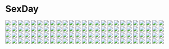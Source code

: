 # SexDay
![](https://konachan.com/image/0ddab827c8f2d3e72f569ec50e925c71/Konachan.com%20-%20291721%20aliasing%20ass%20azur_lane%20blush%20bondage%20breasts%20brown_hair%20censored%20fujita_kanbe%20goth-loli%20lolita_fashion%20nipples%20pussy%20red_eyes%20thighhighs%20twintails.jpg)
![](https://konachan.com/image/8a7c6adb3f29a20f49ba44fb6992efba/Konachan.com%20-%2093793%20blush%20breasts%20chime_milhawks%20game_cg%20garter_belt%20hinana_rikuou%20maid%20nipples%20panties%20skyfish%20stockings%20tsurugi_hagane%20twintails%20underwear.jpg)
![](https://konachan.com/jpeg/d69b3e953b954d864840a58f76bbedad/Konachan.com%20-%20280065%20blush%20frankseven%20kuroki_tomoko%20monochrome%20paper%20ponytail%20scarf%20school_uniform%20short_hair%20sketch%20tears%20tie%20uchi_emiri.jpg)
![](https://konachan.com/image/04951d0c86d671496803571d3f812869/Konachan.com%20-%20111279%20anus%20blush%20breasts%20brown_hair%20nekomu_shi%20nipples%20original%20panties%20pussy%20school_uniform%20uncensored%20underwear.jpg)
![](https://konachan.com/image/1d001db2a1afa27d46141535c26efd84/Konachan.com%20-%2047770%20chibi%20hat%20touhou%20yakumo_yukari%20zoom_layer.jpg)
![](https://konachan.com/image/130dabde4013fafe114e5fdc6c6c2876/Konachan.com%20-%2014480%202000%20anthropomorphism%20blue%20futaba%20glasses%20os-tan%20windows.jpg)
![](https://konachan.com/image/14a163e7df668d0d9507124b5ba2d5cb/Konachan.com%20-%2062915%20izumi_tsubasu%20mashiroiro_symphony%20sena_airi.jpg)
![](https://konachan.com/image/4a0c9d3326c2c07d7d62ebaf90259adb/Konachan.com%20-%20244905%20aqua_eyes%20aqua_hair%20blush%20bow%20building%20city%20gari%20hatsune_miku%20long_hair%20magical_mirai_%28vocaloid%29%20microphone%20skirt%20thighhighs%20twintails%20vocaloid%20wink.jpg)
![](https://konachan.com/image/9dd2e5ece553e6e728e1cd4895e5272f/Konachan.com%20-%20149744%20black_hair%20blue_eyes%20blush%20karube%20long_hair%20night%20original%20scarf%20school_uniform%20sky%20snow%20stars.jpg)
![](https://konachan.com/image/4560d690a8d6d22642259e5eb600b2c1/Konachan.com%20-%20289288%20aliasing%20aqua_eyes%20black_hair%20boots%20drums%20fang%20gloves%20green_eyes%20group%20guitar%20headphones%20instrument%20long_hair%20original%20ponytail%20red_eyes%20skirt%20tie.jpg)
![](https://konachan.com/image/4aabdb58060d904b5b0a8f546749f764/Konachan.com%20-%20186617%20armored_core%20bed%20black_hair%20bra%20breasts%20cleavage%20drink%20jpeg_artifacts%20kasumi_sumika%20long_hair%20mameneko%20open_shirt%20pajamas%20paper%20underwear%20yellow_eyes.jpg)
![](https://konachan.com/jpeg/91d285e4e463f148c6698de43035cee2/Konachan.com%20-%2032087%20maria%20sayonara_zetsubou_sensei.jpg)
![](https://konachan.com/image/8ed7b11feda4c9b1ffa943720502a691/Konachan.com%20-%20236909%20animal_ears%20blush%20catgirl%20dress%20kotonoha_akane%20long_hair%20petenshi_%28dr._vermilion%29%20pink_hair%20sleeping%20tail%20thighhighs%20voiceroid.jpg)
![](https://konachan.com/image/67ea8ff5007458817164d9542b7c8fcf/Konachan.com%20-%2068149%20sky%20tagme.jpg)
![](https://konachan.com/image/8c16210c8098dbd444834f6a6b242111/Konachan.com%20-%2014137%20blonde_hair%20blue_eyes%20couch%20green_eyes%20green_hair%20hina_ichigo%20kanaria%20rozen_maiden%20shinku.jpg)
![](https://konachan.com/jpeg/e274fb4ec8278334586348e21fd3ecd1/Konachan.com%20-%20146298%202girls%20blonde_hair%20breasts%20censored%20fingering%20game_cg%20glasses%20nipples%20panties%20pantyhose%20pussy%20pussy_juice%20skyfish%20torn_clothes%20underwear%20yuri.jpg)
![](https://konachan.com/jpeg/30a7b1f009dd2d54cdfbe80ac75673d1/Konachan.com%20-%20122013%20aria_arstein%20ass%20blush%20bondage%20breasts%20censored%20game_cg%20green_hair%20nipples%20nude%20pussy%20tel-o%20tentacle_lord.jpg)
![](https://konachan.com/image/99f7a9a1bf07431bb4cde5ad22fe9c5d/Konachan.com%20-%20117862%20black_hair%20blue_eyes%20breasts%20censored%20cum%20nipples%20penis%20pussy%20tagme.jpg)
![](https://konachan.com/image/c9fbf6b012f51f3d6187801425079656/Konachan.com%20-%20197936%20bai_yemeng%20blonde_hair%20choker%20fang%20flandre_scarlet%20moon%20navel%20ponytail%20red_eyes%20thighhighs%20touhou%20vampire%20wings.jpg)
![](https://konachan.com/jpeg/ff254cbd0ad610f6859e3ad4cc74c7bb/Konachan.com%20-%20224194%20ass%20blonde_hair%20cameltoe%20fast-runner-2024%20green_eyes%20kneehighs%20long_hair%20original%20panties%20underwear.jpg)
![](https://konachan.com/image/edccabd028a06fb4ae2eab574ad50949/Konachan.com%20-%20259957%202girls%20animal%20black_hair%20blonde_hair%20car%20cat%20chito%20clouds%20gensuke%20hat%20short_hair%20shoujo_shuumatsu_ryoukou%20sky%20snow%20uniform%20yuuri.jpg)
![](https://konachan.com/image/7f4060f85e5c5076a067d49579e9ebb0/Konachan.com%20-%20296889%20anthropomorphism%20azur_lane%20bow%20breasts%20goth-loli%20gradient%20gray%20gray_hair%20lolita_fashion%20long_hair%20orange_eyes%20shalsqk%20skirt_lift%20twintails.jpg)
![](https://konachan.com/image/d6b005151c2bf88fa6269838a9e08d70/Konachan.com%20-%2019668%20autumn%20boots%20brown_hair%20grass%20hermes%20kino%20kino_no_tabi%20leaves%20logo%20short_hair%20sunset%20tree.jpg)
![](https://konachan.com/image/f6d9c06d7b5fdfad23cd8a42fba64053/Konachan.com%20-%20189430%20glasses%20kanbara_akihito%20kuriyama_mirai%20kyoukai_no_kanata%20nase_hiroomi%20nase_mitsuki%20pantyhose%20school_uniform%20sword%20weapon.jpg)
![](https://konachan.com/image/eaeb4abb3f1222dd29ce758b6c618c2f/Konachan.com%20-%2097524%20black_rock_shooter%20kuroi_mato.jpg)
![](https://konachan.com/jpeg/c0a133f03028850577bf6bfbf2f47c7f/Konachan.com%20-%2066693%20bikini%20blush%20brown_hair%20green_eyes%20navel%20short_hair%20swimsuit%20tagme.jpg)
![](https://konachan.com/image/edb2a646ec2728cad5c6da6fccea02ef/Konachan.com%20-%20211181%20animal%20hatsuyuki_sakura%20long_hair%20night%20pink_eyes%20purple_hair%20saga_planets%20snow%20tamaki_sakura%20tanishi_0403.jpg)
![](https://konachan.com/image/0c9474400b76ac1afa3297ceef3eb7bc/Konachan.com%20-%2094044%20barefoot%20clouds%20dress%20gabaisuito-n%20original%20short_hair%20sky%20summer_dress.jpg)
![](https://konachan.com/image/4ffa485f3a1cc7accf37c7b959ab5813/Konachan.com%20-%20111368%20bath%20blonde_hair%20book%20breasts%20flowers%20game_cg%20hoshikawa_maiki%20kimi_wo_aogi_otome_wa_hime_ni%20nipples%20nude%20rose%20satou_satoru.jpg)
![](https://konachan.com/image/f1798523b2ab8347d595a22e72591483/Konachan.com%20-%20260547%20ass%20blue_eyes%20blush%20erect_nipples%20food%20headdress%20long_hair%20maid%20nopan%20ochinsama%20original%20pink_hair%20pocky%20thighhighs%20valentine.jpg)
![](https://konachan.com/jpeg/1af2096b336878c3e727c808bfd27527/Konachan.com%20-%20286106%20armor%20blonde_hair%20boyogo%20chain%20dress%20fate_grand_order%20fate_%28series%29%20headdress%20long_hair%20navel%20sword%20thighhighs%20weapon%20yellow_eyes%20zettai_ryouiki.jpg)
![](https://konachan.com/image/833bfc21d500ce95c724ad63451a9a6a/Konachan.com%20-%2044366%20bed%20green_green%20minami_sanae%20pajamas.jpg)
![](https://konachan.com/jpeg/9dd2c3aae47b727f6f47e7f965825a90/Konachan.com%20-%20232561%20black_hair%20blush%20breast_grab%20breasts%20caramel_box%20game_cg%20kasai_youko%20long_hair%20male%20nipples%20norita%20open_shirt%20red_eyes%20school_uniform%20short_hair%20tie.jpg)
![](https://konachan.com/jpeg/a6648fe0eb7247c19d0c5794e2c9cc2d/Konachan.com%20-%20246326%20aqua_eyes%20blue_hair%20braids%20gloves%20gray_hair%20gun%20katana%20logo%20long_hair%20mask%20petals%20pink_hair%20ponytail%20raiden_mei%20skirt%20sword%20twintails%20weapon.jpg)
![](https://konachan.com/image/359b644f225df8a374fb3c1037df62dc/Konachan.com%20-%20129586%20blush%20bow%20breasts%20brown_hair%20cameltoe%20dress%20hakurei_reimu%20japanese_clothes%20long_hair%20miko%20panties%20striped_panties%20thighhighs%20touhou%20underwear.jpg)
![](https://konachan.com/jpeg/615134167648c9582ec818daea755ad1/Konachan.com%20-%20280261%20animal_ears%20black_hair%20blush%20bow%20brown_hair%20cake%20clamp%20food%20fruit%20gradient%20green_eyes%20kero%20long_hair%20scan%20short_hair%20strawberry%20twintails.jpg)
![](https://konachan.com/image/a8f30e45e9c7b0d01bb3f7ab96f72fb9/Konachan.com%20-%20174421%20blue_eyes%20boots%20flowers%20headband%20long_hair%20original%20retsuna%20sword%20watermark%20weapon%20white_hair.jpg)
![](https://konachan.com/jpeg/926abd8a0eeb8553ce579a8e7b6183bd/Konachan.com%20-%20273437%20anus%20bed%20breasts%20gloves%20kidmo%20long_hair%20nipples%20pink_hair%20ponytail%20pussy%20realistic%20shackles%20shirt%20spread_legs%20thighhighs%20uncensored%20watermark%20wet.jpg)
![](https://konachan.com/jpeg/0f55734b258174458fc43bcfe14da1ee/Konachan.com%20-%20156136%20bed%20clear_logic%20kagamine_rin%20kaito%20male%20teddy_bear%20vocaloid.jpg)
![](https://konachan.com/image/4fb096c1c9845b55c52fc266933a95b7/Konachan.com%20-%2015860%20sawachika_eri%20school_rumble%20suou_mikoto.jpg)
![](https://konachan.com/jpeg/41e62a8faa804aea83fe37ba3cfbc4bb/Konachan.com%20-%20191154%20breasts%20cleavage%20dress%20elbow_gloves%20gloves%20gray_hair%20indico_lite%20long_hair%20mitha%20original%20thighhighs%20transparent%20wings.jpg)
![](https://konachan.com/image/8b12d019eb50c1803ee554c36c9e49e9/Konachan.com%20-%20176276%202girls%20blonde_hair%20brown_eyes%20brown_hair%20hat%20leaves%20maribel_han%20pink_eyes%20shinta_%28hmmuk%29%20short_hair%20skirt%20socks%20tie%20touhou%20tree%20usami_renko.jpg)
![](https://konachan.com/jpeg/6005e0f2965834eb120b663772a939f3/Konachan.com%20-%20145826%20black_hair%20clochette%20kugayama_konoka%20long_hair%20prism_recollection%20red_eyes%20school_uniform%20shintaro%20thighhighs%20transparent%20zettai_ryouiki.jpg)
![](https://konachan.com/jpeg/8603859850c64167f933571089bc03b8/Konachan.com%20-%20183153%20game_cg%20gun%20g_yuusuke%20light%20pink_eyes%20pink_hair%20short_hair%20sousyu_sensinkan-gakuen_hachimyoujin%20tatsunobe_ayumi%20weapon.jpg)
![](https://konachan.com/image/da48c530e932f161fb2f16765692c344/Konachan.com%20-%20206548%20hatsune_miku%20kyod%2B%20long_hair%20twintails%20vocaloid.jpg)
![](https://konachan.com/image/58156fb790fc543f285c0cde4f0822bc/Konachan.com%20-%2029937%202girls%20ass%20breast_hold%20breasts%20himemiya_alice%20momose_mio%20nipples%20no_bra%20open_shirt%20panties%20panty_pull%20pastel%20swimsuit%20underwear%20yukiusagi.jpg)
![](https://konachan.com/image/beb64bca54fde7c123e38fc1187a7120/Konachan.com%20-%20121350%20alma%20cube_%28artist%29%20game_cg%20kimi_to_boku_to_eden_no_ringo.jpg)
![](https://konachan.com/jpeg/8d3d13ba60e0e309019069d57f71b666/Konachan.com%20-%20106293%20all_male%20aqua_eyes%20flowers%20kaito%20male%20petals%20scarf%20vocaloid.jpg)
![](https://konachan.com/jpeg/471cbc4a1b68ec67ec26af886070e00f/Konachan.com%20-%20304347%20ass%20blonde_hair%20blush%20breasts%20date_a_live%20keenh%20long_hair%20mayuri%20nude%20purple_eyes.jpg)
![](https://konachan.com/image/6588260c1a9e3dfeec337df96b0ccd5f/Konachan.com%20-%20105369%20ano_hi_mita_hana_no_namae_wo_bokutachi_wa_mada_shiranai%20dress%20honma_meiko%20white.jpg)
![](https://konachan.com/image/ee776f1d4c79a87ffa4c2516b582f183/Konachan.com%20-%20166862%20blue_hair%20long_hair%20original%20zhang_xiao_bo.jpg)
![](https://konachan.com/image/1281fd0405615e5d0cfe6f3b0323ecc4/Konachan.com%20-%2025732%20elfen_lied%20lucy_%28elfen_lied%29.jpg)
![](https://konachan.com/image/38ee4498cd18f205990e22c75a2def71/Konachan.com%20-%20111319%20all_male%20cape%20code_geass%20crossover%20gundam_wing%20lelouch_lamperouge%20male%20mecha%20mobile_suit_gundam.jpg)
![](https://konachan.com/image/e919c8a77dac78a18cf056cb9d6876c3/Konachan.com%20-%2046988%20artoria_pendragon_%28all%29%20fate_%28series%29%20fate_stay_night%20fate_unlimited_codes%20saber%20saber_lily.jpg)
![](https://konachan.com/image/acd7c863c4c3df7ee23257d3ee5f1bfa/Konachan.com%20-%20151396%20animal_ears%20blonde_hair%20blue_eyes%20japanese_clothes%20kagamine_rin%20kimono%20night%20short_hair%20stars%20tail%20vocaloid.jpg)
![](https://konachan.com/image/83fa938136099bbec2e064c3db9547d1/Konachan.com%20-%205890%20animal_ears%20catgirl%20hazuki%20tsukuyomi_moon_phase.jpg)
![](https://konachan.com/image/c5020ba992ab8b3ba0121a79a62e9654/Konachan.com%20-%2072905%20black_eyes%20black_hair%20blue_eyes%20blush%20brown_hair%20camera%20dress%20group%20k-on%21%20long_hair%20ponytail%20red_eyes%20short_hair%20skirt%20sky%20thighhighs%20twintails.jpg)
![](https://konachan.com/jpeg/e9170fea95468d05fcd8c46f87a7d69c/Konachan.com%20-%20170467%20book%20bow%20braids%20game_cg%20hontani_kanae%20long_hair%20natsume_koyomi%20red_eyes%20ribbons%20saga_planets%20school_uniform%20skirt%20twintails%20white_hair.jpg)
![](https://konachan.com/image/8a27f977eaa5d4fb1f57cc26bdf3d478/Konachan.com%20-%20231359%202girls%20ball%20beach%20bikini%20black_hair%20clouds%20food%20green_eyes%20green_hair%20ice_cream%20navel%20orange_eyes%20original%20ribbons%20swim_ring%20swimsuit%20tree%20water.jpg)
![](https://konachan.com/image/a05949e16559d6ee23011b0803d034ae/Konachan.com%20-%20167481%202girls%20akiyamabc%20black_hair%20braids%20flowers%20kneehighs%20long_hair%20orange_eyes%20original%20purple_hair%20school_uniform%20shoujo_ai%20skirt%20umbrella.jpg)
![](https://konachan.com/image/7ed885554c45b545bd1a841ae8b3f636/Konachan.com%20-%2052314%20blue%20higurashi_no_naku_koro_ni%20nude%20polychromatic%20sonozaki_mion%20sonozaki_shion%20twins.jpg)
![](https://konachan.com/jpeg/42d54e7570cc17b4cac35fd05a992867/Konachan.com%20-%20215542%20blush%20earmuffs%20hat%20original%20phone%20sarekoube%20scarf%20snow%20umbrella%20winter.jpg)
![](https://konachan.com/image/8f11e687bc67f67b053d06c871a4b556/Konachan.com%20-%20212905%20animal_ears%20anthropomorphism%20blue_eyes%20blush%20breasts%20catgirl%20fang%20kantai_collection%20loli%20ro-500_%28kancolle%29%20tail%20tan_lines%20yonjyuugo.jpg)
![](https://konachan.com/jpeg/836ecef805c80cc188cbb54663d94b97/Konachan.com%20-%20273340%20aqua_eyes%20barefoot%20blue_hair%20cameltoe%20irato_at%20long_hair%20panties%20ssss.gridman%20takarada_rikka%20underwear%20white.jpg)
![](https://konachan.com/image/70e57b3df070164ce07966ed2874dd15/Konachan.com%20-%20146686%20apron%20black_hair%20blush%20boots%20breasts%20cleavage%20drink%20elbow_gloves%20food%20gloves%20headdress%20maid%20nm_%28tshell2761%29%20original%20ponytail%20purple_eyes%20thighhighs.jpg)
![](https://konachan.com/image/6ad229e6c7e55d43a1f2115b747e6354/Konachan.com%20-%20110217%20breasts%20cleavage%20rio%20super_blackjack.jpg)
![](https://konachan.com/jpeg/6adde1f76a7104ed4e3d9943d0e560bf/Konachan.com%20-%20211604%20brown_hair%20headdress%20japanese_clothes%20kimono%20long_hair%20original%20polychromatic%20rei_%28sanbonzakura%29%20third-party_edit.jpg)
![](https://konachan.com/jpeg/dac13933ada769692d66c84ab3cca169/Konachan.com%20-%20144863%20blue_eyes%20blue_hair%20brown_eyes%20brown_hair%20dress%20game_cg%20group%20long_hair%20male%20meta%20night%20pink_hair%20short_hair%20skirt%20sky%20socks%20sphere%20thighhighs.jpg)
![](https://konachan.com/image/dfd36d67aac929756a0e197024d0b7ed/Konachan.com%20-%20182399%20blue_eyes%20blue_hair%20boots%20bow%20brown_hair%20dress%20long_hair%20pantyhose%20ruins%20short_hair%20skirt%20sky%20socks%20tears%20thighhighs%20tie%20tomohi%20watermark%20wristwear.jpg)
![](https://konachan.com/jpeg/39e1646de3308905aaf022d4953ee977/Konachan.com%20-%20281872%202girls%20blood%20book%20butterfly%20garter_belt%20glasses%20hat%20headband%20katana%20magic%20moon%20panties%20stockings%20sword%20thighhighs%20thupoppo%20touhou%20underwear%20weapon.jpg)
![](https://konachan.com/jpeg/49c8b6ef5e9b36319df0b50bec26f4ee/Konachan.com%20-%20196224%20animal_ears%20blonde_hair%20foxgirl%20japanese_clothes%20long_hair%20miko%20original%20tail%20umbrella%20yellow_eyes%20yuruno.jpg)
![](https://konachan.com/image/4c1d1987518b2ec7c342c0887a3b14a5/Konachan.com%20-%2052538%20moon%20suzumiya_haruhi%20suzumiya_haruhi_no_yuutsu%20third-party_edit.jpg)
![](https://konachan.com/jpeg/0770c8f3876fadcc889ab9450d6b35cf/Konachan.com%20-%20209599%20all_male%20digimon%20male%20weitu%20yagami_taichi.jpg)
![](https://konachan.com/jpeg/e79a63c59fce47db4fae5151fc643f9d/Konachan.com%20-%20111576%20aaaa%20breasts%20brown_eyes%20brown_hair%20nipples%20no_bra%20original%20shirt_lift.jpg)
![](https://konachan.com/jpeg/4c11eb13bf0d9763d05738499040e99a/Konachan.com%20-%20239122%20animal_ears%20horo%20koume_keito%20ookami_to_koushinryou%20scan%20wolfgirl.jpg)
![](https://konachan.com/jpeg/0d6d077a512c1051b2edb5e34257678c/Konachan.com%20-%20253759%202girls%20blue_eyes%20blush%20brown_hair%20gamers%21%20long_hair%20purple_eyes%20ribbons%20saboten%20school_uniform%20short_hair%20skirt%20thighhighs%20twintails.jpg)
![](https://konachan.com/image/13e30260f56b23c600256e66a3027bd2/Konachan.com%20-%20111616%20blonde_hair%20blue_eyes%20dress%20flowers%20game_cg%20journey%20long_hair%20moon%20nanairo_kouro%20necklace%20night%20rachel_windsor%20rakko%20sky%20stars.jpg)
![](https://konachan.com/image/c81025b131c3841c38289c6d65bad4a2/Konachan.com%20-%20227075%20animal%20bird%20building%20cat%20guweiz%20monochrome%20original%20scenic%20snow%20umbrella.jpg)
![](https://konachan.com/image/33e652f3510d6ae96008cd6e3de0b2d3/Konachan.com%20-%20217725%20ass%20black_eyes%20black_hair%20blush%20breasts%20cameltoe%20couch%20erect_nipples%20kneehighs%20nipples%20original%20panties%20ponytail%20pubic_hair%20shorts%20underwear%20wet.jpg)
![](https://konachan.com/image/486efd2a7f848a09808a9a428b82bc11/Konachan.com%20-%20184124%20animal%20barefoot%20brown_hair%20bubbles%20dress%20fish%20hakurei_reimu%20japanese_clothes%20kamisa%20long_hair%20miko%20panties%20red_eyes%20touhou%20underwater%20underwear%20water.jpg)
![](https://konachan.com/image/156029752d9083ea23510f482c169463/Konachan.com%20-%2013246%20strawberry_panic.jpg)
![](https://konachan.com/image/35193cbdf7e22428f4121ea412a3fe9f/Konachan.com%20-%20298358%20blonde_hair%20breasts%20endou_minari%20ereshkigal_%28fate_grand_order%29%20fate_grand_order%20fate_%28series%29%20flowers%20jpeg_artifacts%20long_hair%20navel%20nude%20red_eyes.jpg)
![](https://konachan.com/image/c810c6a68623a2b9bc6dc98e52d05689/Konachan.com%20-%20117760%20anal%20anus%20ass%20barefoot%20breasts%20elsword%20gray_hair%20green_eyes%20green_hair%20nipples%20purple_hair%20pussy%20pussy_juice%20tentacles%20thighhighs%20uncensored.jpg)
![](https://konachan.com/image/f7dae45c0d05b6d4ccf01e3baf8f5f07/Konachan.com%20-%20104800%20alyssa_searrs%20bikini%20higurashi_akane%20kuga_natsuki%20mai-hime%20minagi_mikoto%20miyu_greer%20swimsuit%20tokiha_mai%20yuuki_nao.jpg)
![](https://konachan.com/image/22e92dee162b025c6fd235f0e4b3b396/Konachan.com%20-%20170960%20ass%20cherry_blossoms%20flowers%20food%20fruit%20hatsune_miku%20headphones%20heiya%20long_hair%20petals%20pink_eyes%20pink_hair%20sakura_miku%20skirt%20twintails%20vocaloid%20water.jpg)
![](https://konachan.com/jpeg/071574544ac1a0bcab0c91670c1f7ff2/Konachan.com%20-%2020717%20jpeg_artifacts%20rozen_maiden%20suigintou.jpg)
![](https://konachan.com/jpeg/bfb8262e42653c45eeba332ffafc813d/Konachan.com%20-%20108935%20celty_sturluson%20durarara%21%21%20moon%20purple%20scythe%20sky%20weapon.jpg)
![](https://konachan.com/image/2084a37310f4d4e2aa7aa4c19e0ee782/Konachan.com%20-%2047368%20bartz_klauser%20cecil_harvey%20cloud_strife%20final_fantasy%20firion%20male%20onion_knight%20squall_leonhart%20terra_branford%20tidus%20warrior_of_light%20zidane_tribal.jpg)
![](https://konachan.com/jpeg/04aab47fcd9c06fdcf76eaa1b4b99794/Konachan.com%20-%20214598%20blonde_hair%20blue_eyes%20bow%20flowers%20medicine_melancholy%20nori_%28stak819%29%20short_hair%20skirt%20touhou.jpg)
![](https://konachan.com/image/ac1be57ada8d3a69c3cdaea817f723dd/Konachan.com%20-%20111304%20christmas%20dark%20honchkrow%20mel-el-em%20moon%20night%20pokemon%20rotom%20sableye%20stars%20tree.jpg)
![](https://konachan.com/image/c6b88e90df74fb06b99cc1d0f4b65068/Konachan.com%20-%20190579%20blazblue%20blonde_hair%20choker%20daiaru%20dress%20elbow_gloves%20gloves%20rachel_alucard%20red_eyes%20thighhighs%20twintails.jpg)
![](https://konachan.com/jpeg/8e93abea2df3716d0941d6fbd6febf60/Konachan.com%20-%20205109%20bow%20breasts%20chien%20cleavage%20dress%20game_cg%20group%20headband%20miyauchi_airisu%20nipples%20nude%20shiwasu_horio%20sleeping%20suzuki_kasumi%20twintails%20yachigusa_nobara.jpg)
![](https://konachan.com/jpeg/1b404a3b7995817abaa9ec89df777b57/Konachan.com%20-%20283813%20akagi_mio%20blush%20breast_hold%20breasts%20brown_eyes%20brown_hair%20censored%20game_cg%20moneti_%28daifuku%29%20nipples%20nurse%20paizuri%20penis%20uniform.jpg)
![](https://konachan.com/image/b1b33424a8f9b0d54d2a01e373ea165e/Konachan.com%20-%20226133%20bodysuit%20brown_eyes%20brown_hair%20d.va%20gun%20headphones%20long_hair%20overwatch%20skintight%20weapon%20yykuaixian.jpg)
![](https://konachan.com/image/68b81a27056b17a2aa66a0b38dca1629/Konachan.com%20-%20270822%20aircraft%20blush%20bow%20collar%20elbow_gloves%20fang%20gloves%20green_hair%20izumi_izumi%20orange_eyes%20ribbons%20shira-nyoro%20short_hair%20skirt%20space%20stars%20twintails.jpg)
![](https://konachan.com/image/88075461163f94072929b6b7effd0b89/Konachan.com%20-%20219532%20blue_eyes%20blue_hair%20breasts%20cape%20cleavage%20gilse%20group%20headband%20hoodie%20long_hair%20miko%20necklace%20original%20ribbons%20thighhighs%20watermark%20white_hair.jpg)
![](https://konachan.com/image/e7145e9abb8ff0d30b2e5727f5aec606/Konachan.com%20-%2013657%20mahou_sensei_negima%20miyazaki_nodoka%20negi_springfield.jpg)
![](https://konachan.com/jpeg/af179892825a8fb60f7d5f74c09f58d7/Konachan.com%20-%20198286%20black_hair%20brown_eyes%20gray%20katahira_masashi%20long_hair%20original%20swimsuit.jpg)
![](https://konachan.com/image/9349d16d7727ea9c8982218559022ce5/Konachan.com%20-%2024452%20fate_testarossa%20mahou_shoujo_lyrical_nanoha%20mahou_shoujo_lyrical_nanoha_strikers%20nakayama_yukiji.jpg)
![](https://konachan.com/jpeg/fa1b355ca0fefdece6b7440b965d4035/Konachan.com%20-%20139462%20fortissimo__akkord%3Absusvier%20game_cg%20hug%20male%20ooba_kagerou%20tagme_%28character%29%20yoshino_reiji.jpg)
